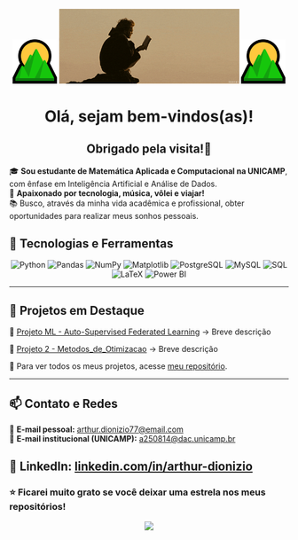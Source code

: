<p align="center">
  <img src="emoji.png" width="80px">
  <img src="banner.gif" width="325px">
  <img src="emoji.png" width="80px">
</p>


<h1 align="center">Olá, sejam bem-vindos(as)!</h1>
<h2 align="center">Obrigado pela visita!💚</h2>

🎓 **Sou estudante de Matemática Aplicada e Computacional na UNICAMP**, com ênfase em Inteligência Artificial e Análise de Dados.  
🤍 **Apaixonado por tecnologia, música, vôlei e viajar!**  
📚 Busco, através da minha vida acadêmica e profissional, obter oportunidades para realizar meus sonhos pessoais.

## 🚀 **Tecnologias e Ferramentas**
<div align="center">
  <img src="https://cdn.jsdelivr.net/gh/devicons/devicon/icons/python/python-original.svg" title="Python" width="50"/>
  <img src="https://cdn.jsdelivr.net/gh/devicons/devicon/icons/pandas/pandas-original.svg" title="Pandas" width="50"/>
  <img src="https://cdn.jsdelivr.net/gh/devicons/devicon/icons/numpy/numpy-original.svg" title="NumPy" width="50"/>
  <img src="https://cdn.jsdelivr.net/gh/devicons/devicon/icons/matplotlib/matplotlib-original.svg" title="Matplotlib" width="50"/>
  <img src="https://cdn.jsdelivr.net/gh/devicons/devicon/icons/postgresql/postgresql-original.svg" title="PostgreSQL" width="50"/>
  <img src="https://cdn.jsdelivr.net/gh/devicons/devicon/icons/mysql/mysql-original.svg" title="MySQL" width="50"/>
  <img src="https://cdn-icons-png.freepik.com/256/4248/4248443.png?semt=ais_hybrid" title="SQL" width="50"/>
  <img src="https://i.sstatic.net/ogimG.png" title="LaTeX" width="50"/>
  <img src="https://upload.wikimedia.org/wikipedia/commons/thumb/c/cf/New_Power_BI_Logo.svg/900px-New_Power_BI_Logo.svg.png?20210102182532" title="Power BI" width="50"/>

</div>

---

## 📌 **Projetos em Destaque**
🔹 [Projeto ML - Auto-Supervised Federated Learning](https://github.com/Arthur-Dionizio/portfolio/blob/main/ML/SSFL) → Breve descrição

🔹 [Projeto 2 - Metodos_de_Otimizacao](https://github.com/Arthur-Dionizio/portfolio/blob/main/Metodos_de_Otimizacao/Metodo1) → Breve descrição  

📂 Para ver todos os meus projetos, acesse [meu repositório](https://github.com/seu-usuario).

---

## 📫 **Contato e Redes**
📩 **E-mail pessoal:** [arthur.dionizio77@email.com](mailto:arthur.dionizio77@email.com)  
📩 **E-mail institucional (UNICAMP):** [a250814@dac.unicamp.br](mailto:a250814@dac.unicamp.br)  

💼 **LinkedIn:** [linkedin.com/in/arthur-dionizio](https://www.linkedin.com/in/arthurdionizio)  
---

### ⭐ **Ficarei muito grato se você deixar uma estrela nos meus repositórios!**  

<div align="center">
  <img src="https://media.giphy.com/media/xUA7aZeLE2e0P7Znz2/giphy.gif" width="150">
</div>
